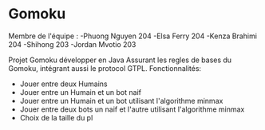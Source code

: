 # Gomoku

Membre de l'équipe : 
-Phuong Nguyen 204
-Elsa Ferry 204
-Kenza Brahimi 204
-Shihong  203
-Jordan Mvotio 203

Projet Gomoku développer en Java
Assurant les regles de bases du Gomoku, intégrant aussi le protocol GTPL.
Fonctionnalités:
- Jouer entre deux Humains
- Jouer entre un Humain et un bot naif
- Jouer entre un Humain et un bot utilisant l'algorithme minmax
- Jouer entre deux bots un naif et l'autre utilisant l'algorithme minmax
- Choix de la taille du pl
